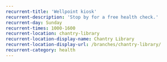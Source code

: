 ```yaml
---
recurrent-title: 'Wellpoint kiosk'
recurrent-description: 'Stop by for a free health check.'
recurrent-day: Sunday
recurrent-times: 1000-1600
recurrent-location: chantry-library
recurrent-location-display-name: Chantry Library
recurrent-location-display-url: /branches/chantry-library/
recurrent-category: health
---
```

